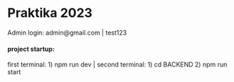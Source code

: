 <h1> Praktika 2023</h1>
Admin login: admin@gmail.com | test123
<h4>project startup:</h4> 
first terminal: 1) npm run dev | second terminal: 1) cd BACKEND 2) npm run start

